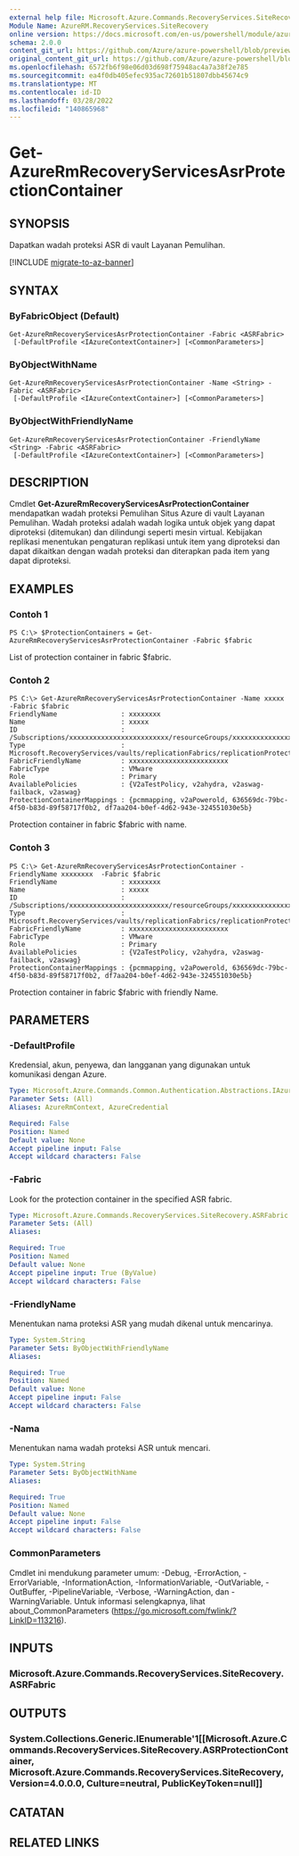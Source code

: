```yaml
---
external help file: Microsoft.Azure.Commands.RecoveryServices.SiteRecovery.dll-Help.xml
Module Name: AzureRM.RecoveryServices.SiteRecovery
online version: https://docs.microsoft.com/en-us/powershell/module/azurerm.recoveryservices.siterecovery/get-azurermrecoveryservicesasrprotectioncontainer
schema: 2.0.0
content_git_url: https://github.com/Azure/azure-powershell/blob/preview/src/ResourceManager/RecoveryServices/Commands.RecoveryServices.SiteRecovery/help/Get-AzureRmRecoveryServicesAsrProtectionContainer.md
original_content_git_url: https://github.com/Azure/azure-powershell/blob/preview/src/ResourceManager/RecoveryServices/Commands.RecoveryServices.SiteRecovery/help/Get-AzureRmRecoveryServicesAsrProtectionContainer.md
ms.openlocfilehash: 6572fb6f98e06d03d698f75948ac4a7a38f2e785
ms.sourcegitcommit: ea4f0db405efec935ac72601b51807dbb45674c9
ms.translationtype: MT
ms.contentlocale: id-ID
ms.lasthandoff: 03/28/2022
ms.locfileid: "140865968"
---
```

# Get-AzureRmRecoveryServicesAsrProtectionContainer

## SYNOPSIS
Dapatkan wadah proteksi ASR di vault Layanan Pemulihan.

[!INCLUDE [migrate-to-az-banner](../../includes/migrate-to-az-banner.md)]

## SYNTAX

### ByFabricObject (Default)
```
Get-AzureRmRecoveryServicesAsrProtectionContainer -Fabric <ASRFabric>
 [-DefaultProfile <IAzureContextContainer>] [<CommonParameters>]
```

### ByObjectWithName
```
Get-AzureRmRecoveryServicesAsrProtectionContainer -Name <String> -Fabric <ASRFabric>
 [-DefaultProfile <IAzureContextContainer>] [<CommonParameters>]
```

### ByObjectWithFriendlyName
```
Get-AzureRmRecoveryServicesAsrProtectionContainer -FriendlyName <String> -Fabric <ASRFabric>
 [-DefaultProfile <IAzureContextContainer>] [<CommonParameters>]
```

## DESCRIPTION
Cmdlet **Get-AzureRmRecoveryServicesAsrProtectionContainer** mendapatkan wadah proteksi Pemulihan Situs Azure di vault Layanan Pemulihan.
Wadah proteksi adalah wadah logika untuk objek yang dapat diproteksi (ditemukan) dan dilindungi seperti mesin virtual.
Kebijakan replikasi menentukan pengaturan replikasi untuk item yang diproteksi dan dapat dikaitkan dengan wadah proteksi dan diterapkan pada item yang dapat diproteksi.

## EXAMPLES

### Contoh 1
```
PS C:\> $ProtectionContainers = Get-AzureRmRecoveryServicesAsrProtectionContainer -Fabric $fabric
```

List of protection container in fabric $fabric.

### Contoh 2
```
PS C:\> Get-AzureRmRecoveryServicesAsrProtectionContainer -Name xxxxx  -Fabric $fabric
FriendlyName                : xxxxxxxx
Name                        : xxxxx
ID                          : /Subscriptions/xxxxxxxxxxxxxxxxxxxxxxxxx/resourceGroups/xxxxxxxxxxxxxxx/providers/Microsoft.RecoveryServices/vaults/xxxxxxxxxx/replicationFabrics/xxxxxxxxxxxxxxxxxxxxxxxxx/replicationProtectionContainers/xxxxxxxxxxxxxxxxxxxxxxxxx
Type                        : Microsoft.RecoveryServices/vaults/replicationFabrics/replicationProtectionContainers
FabricFriendlyName          : xxxxxxxxxxxxxxxxxxxxxxxxx
FabricType                  : VMware
Role                        : Primary
AvailablePolicies           : {V2aTestPolicy, v2ahydra, v2aswag-failback, v2aswag}
ProtectionContainerMappings : {pcmmapping, v2aPowerold, 636569dc-79bc-4f50-b83d-89f58717f0b2, df7aa204-b0ef-4d62-943e-324551030e5b}
```

Protection container in fabric $fabric with name.

### Contoh 3
```
PS C:\> Get-AzureRmRecoveryServicesAsrProtectionContainer -FriendlyName xxxxxxxx  -Fabric $fabric
FriendlyName                : xxxxxxxx
Name                        : xxxxx
ID                          : /Subscriptions/xxxxxxxxxxxxxxxxxxxxxxxxx/resourceGroups/xxxxxxxxxxxxxxx/providers/Microsoft.RecoveryServices/vaults/xxxxxxxxxx/replicationFabrics/xxxxxxxxxxxxxxxxxxxxxxxxx/replicationProtectionContainers/xxxxxxxxxxxxxxxxxxxxxxxxx
Type                        : Microsoft.RecoveryServices/vaults/replicationFabrics/replicationProtectionContainers
FabricFriendlyName          : xxxxxxxxxxxxxxxxxxxxxxxxx
FabricType                  : VMware
Role                        : Primary
AvailablePolicies           : {V2aTestPolicy, v2ahydra, v2aswag-failback, v2aswag}
ProtectionContainerMappings : {pcmmapping, v2aPowerold, 636569dc-79bc-4f50-b83d-89f58717f0b2, df7aa204-b0ef-4d62-943e-324551030e5b}
```

Protection container in fabric $fabric with friendly Name.

## PARAMETERS

### -DefaultProfile
Kredensial, akun, penyewa, dan langganan yang digunakan untuk komunikasi dengan Azure.


```yaml
Type: Microsoft.Azure.Commands.Common.Authentication.Abstractions.IAzureContextContainer
Parameter Sets: (All)
Aliases: AzureRmContext, AzureCredential

Required: False
Position: Named
Default value: None
Accept pipeline input: False
Accept wildcard characters: False
```

### -Fabric
Look for the protection container in the specified ASR fabric.

```yaml
Type: Microsoft.Azure.Commands.RecoveryServices.SiteRecovery.ASRFabric
Parameter Sets: (All)
Aliases:

Required: True
Position: Named
Default value: None
Accept pipeline input: True (ByValue)
Accept wildcard characters: False
```

### -FriendlyName
Menentukan nama proteksi ASR yang mudah dikenal untuk mencarinya.

```yaml
Type: System.String
Parameter Sets: ByObjectWithFriendlyName
Aliases:

Required: True
Position: Named
Default value: None
Accept pipeline input: False
Accept wildcard characters: False
```

### -Nama
Menentukan nama wadah proteksi ASR untuk mencari.

```yaml
Type: System.String
Parameter Sets: ByObjectWithName
Aliases:

Required: True
Position: Named
Default value: None
Accept pipeline input: False
Accept wildcard characters: False
```

### CommonParameters
Cmdlet ini mendukung parameter umum: -Debug, -ErrorAction, -ErrorVariable, -InformationAction, -InformationVariable, -OutVariable, -OutBuffer, -PipelineVariable, -Verbose, -WarningAction, dan -WarningVariable. Untuk informasi selengkapnya, lihat about_CommonParameters (https://go.microsoft.com/fwlink/?LinkID=113216).

## INPUTS

### Microsoft.Azure.Commands.RecoveryServices.SiteRecovery.ASRFabric

## OUTPUTS

### System.Collections.Generic.IEnumerable'1[[Microsoft.Azure.Commands.RecoveryServices.SiteRecovery.ASRProtectionContainer, Microsoft.Azure.Commands.RecoveryServices.SiteRecovery, Version=4.0.0.0, Culture=neutral, PublicKeyToken=null]]

## CATATAN

## RELATED LINKS
